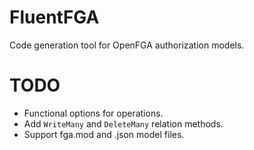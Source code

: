 FluentFGA
=========

Code generation tool for OpenFGA authorization models.

# TODO

- Functional options for operations.
- Add `WriteMany` and `DeleteMany` relation methods.
- Support fga.mod and .json model files.
